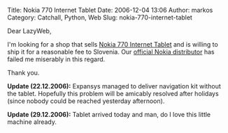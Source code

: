 Title: Nokia 770 Internet Tablet
Date: 2006-12-04 13:06
Author: markos
Category: Catchall, Python, Web
Slug: nokia-770-internet-tablet

Dear LazyWeb,

I'm looking for a shop that sells [Nokia 770 Internet
Tablet](http://europe.nokia.com/770 "Tablet's homepage") and is willing
to ship it for a reasonable fee to Slovenia. Our [official Nokia
distributor](http://www.teleray.si/ "Official Slovenian Nokia distributor")
has failed me miserably in this regard.

Thank you.

**Update (22.12.2006):** Expansys managed to deliver navigation kit
without the tablet. Hopefully this problem will be amicably resolved
after holidays (since nobody could be reached yesterday afternoon).

**Update (29.12.2006):** Tablet arrived today and man, do I love this
little machine already.

